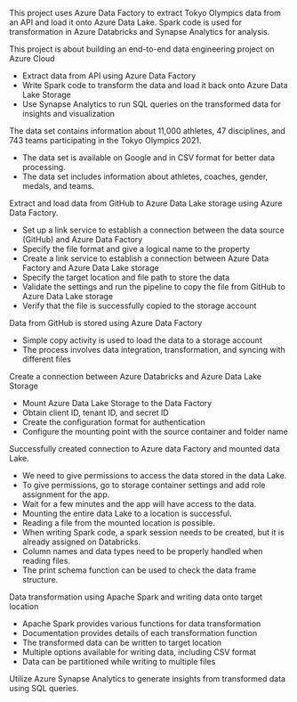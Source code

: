 This project uses Azure Data Factory to extract Tokyo Olympics data from an API and load it onto Azure Data Lake. Spark code is used for transformation in Azure Databricks and Synapse Analytics for analysis. 

This project is about building an end-to-end data engineering project on Azure Cloud
- Extract data from API using Azure Data Factory
- Write Spark code to transform the data and load it back onto Azure Data Lake Storage
- Use Synapse Analytics to run SQL queries on the transformed data for insights and visualization

The data set contains information about 11,000 athletes, 47 disciplines, and 743 teams participating in the Tokyo Olympics 2021.
- The data set is available on Google and in CSV format for better data processing.
- The data set includes information about athletes, coaches, gender, medals, and teams.

Extract and load data from GitHub to Azure Data Lake storage using Azure Data Factory.
- Set up a link service to establish a connection between the data source (GitHub) and Azure Data Factory
- Specify the file format and give a logical name to the property
- Create a link service to establish a connection between Azure Data Factory and Azure Data Lake storage
- Specify the target location and file path to store the data
- Validate the settings and run the pipeline to copy the file from GitHub to Azure Data Lake storage
- Verify that the file is successfully copied to the storage account

Data from GitHub is stored using Azure Data Factory
- Simple copy activity is used to load the data to a storage account
- The process involves data integration, transformation, and syncing with different files

Create a connection between Azure Databricks and Azure Data Lake Storage
- Mount Azure Data Lake Storage to the Data Factory
- Obtain client ID, tenant ID, and secret ID
- Create the configuration format for authentication
- Configure the mounting point with the source container and folder name

Successfully created connection to Azure data Factory and mounted data Lake.
- We need to give permissions to access the data stored in the data Lake.
- To give permissions, go to storage container settings and add role assignment for the app.
- Wait for a few minutes and the app will have access to the data.
- Mounting the entire data Lake to a location is successful.
- Reading a file from the mounted location is possible.
- When writing Spark code, a spark session needs to be created, but it is already assigned on Databricks.
- Column names and data types need to be properly handled when reading files.
- The print schema function can be used to check the data frame structure.

Data transformation using Apache Spark and writing data onto target location
- Apache Spark provides various functions for data transformation
- Documentation provides details of each transformation function
- The transformed data can be written to target location
- Multiple options available for writing data, including CSV format
- Data can be partitioned while writing to multiple files

Utilize Azure Synapse Analytics to generate insights from transformed data using SQL queries.
